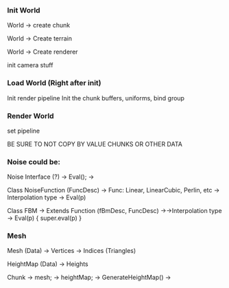 

### Init World
World -> create chunk

World -> Create terrain

World -> Create renderer

init camera stuff



### Load World (Right after init)

Init render pipeline
Init the chunk buffers, uniforms, bind group


### Render World

set pipeline


BE SURE TO NOT COPY BY VALUE CHUNKS OR OTHER DATA



### Noise could be:

Noise Interface (?)
-> Eval();
-> 

Class NoiseFunction
(FuncDesc)
-> Func: Linear, LinearCubic, Perlin, etc
-> Interpolation type
-> Eval(p)

Class FBM -> Extends Function
(fBmDesc, FuncDesc)
->->Interpolation type
-> Eval(p) { super.eval(p)  }


### Mesh

Mesh (Data)
-> Vertices
-> Indices (Triangles)

HeightMap (Data)
-> Heights

Chunk
-> mesh;
-> heightMap;
-> GenerateHeightMap()
-> 


